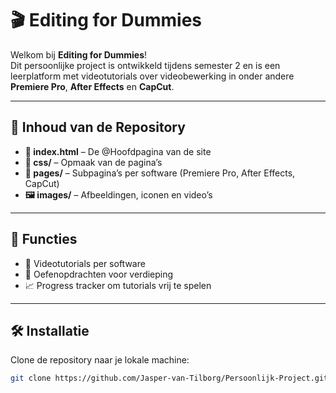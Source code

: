 # 🎬 Editing for Dummies

Welkom bij **Editing for Dummies**!  
Dit persoonlijke project is ontwikkeld tijdens semester 2 en is een leerplatform met videotutorials over videobewerking in onder andere **Premiere Pro**, **After Effects** en **CapCut**.

---

## 📂 Inhoud van de Repository

- **📄 index.html** – De @Hoofdpagina van de site  
- **🎨 css/** – Opmaak van de pagina’s  
- **📁 pages/** – Subpagina’s per software (Premiere Pro, After Effects, CapCut)  
- **🖼️ images/** – Afbeeldingen, iconen en video’s  

---

## 🚀 Functies

- 🎥 Videotutorials per software  
- 📝 Oefenopdrachten voor verdieping  
- 📈 Progress tracker om tutorials vrij te spelen  

---

## 🛠️ Installatie

Clone de repository naar je lokale machine:

```bash
git clone https://github.com/Jasper-van-Tilborg/Persoonlijk-Project.git
```
